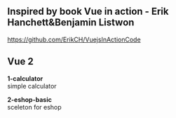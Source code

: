 ## Inspired by book Vue in action - Erik Hanchett&Benjamin Listwon ##
https://github.com/ErikCH/VuejsInActionCode


## Vue 2 ##

**1-calculator**\
simple calculator

**2-eshop-basic**\
sceleton for eshop


